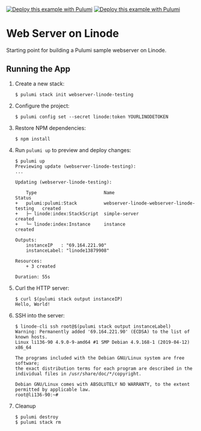 [![Deploy this example with Pulumi](https://get.pulumi.com/new/button.svg)](https://app.pulumi.com/new?template=https://github.com/pulumi/examples/blob/master/linode-js-webserver/README.md#gh-light-mode-only)
[![Deploy this example with Pulumi](https://get.pulumi.com/new/button-light.svg)](https://app.pulumi.com/new?template=https://github.com/pulumi/examples/blob/master/linode-js-webserver/README.md#gh-dark-mode-only)

# Web Server on Linode

Starting point for building a Pulumi sample webserver on Linode.

## Running the App

1.  Create a new stack:

    ```
    $ pulumi stack init webserver-linode-testing
    ```

1.  Configure the project:

    ```
    $ pulumi config set --secret linode:token YOURLINODETOKEN
    ```

1.  Restore NPM dependencies:

    ```
    $ npm install
    ```

1.  Run `pulumi up` to preview and deploy changes:

    ```
    $ pulumi up
    Previewing update (webserver-linode-testing):
    ...

    Updating (webserver-linode-testing):

        Type                         Name                                        Status
    +   pulumi:pulumi:Stack          webserver-linode-webserver-linode-testing   created
    +   ├─ linode:index:StackScript  simple-server                               created
    +   └─ linode:index:Instance     instance                                    created

    Outputs:
        instanceIP   : "69.164.221.90"
        instanceLabel: "linode13879908"

    Resources:
        + 3 created

    Duration: 55s
    ```

1.  Curl the HTTP server:

    ```
    $ curl $(pulumi stack output instanceIP)
    Hello, World!
    ```

1.  SSH into the server:

    ```
    $ linode-cli ssh root@$(pulumi stack output instanceLabel)
    Warning: Permanently added '69.164.221.90' (ECDSA) to the list of known hosts.
    Linux li136-90 4.9.0-9-amd64 #1 SMP Debian 4.9.168-1 (2019-04-12) x86_64

    The programs included with the Debian GNU/Linux system are free software;
    the exact distribution terms for each program are described in the
    individual files in /usr/share/doc/*/copyright.

    Debian GNU/Linux comes with ABSOLUTELY NO WARRANTY, to the extent
    permitted by applicable law.
    root@li136-90:~#
    ```

1. Cleanup

    ```
    $ pulumi destroy
    $ pulumi stack rm
    ```
